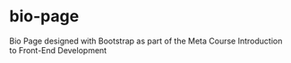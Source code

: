 # bio-page
Bio Page designed with Bootstrap as part of the Meta Course Introduction to Front-End Development
